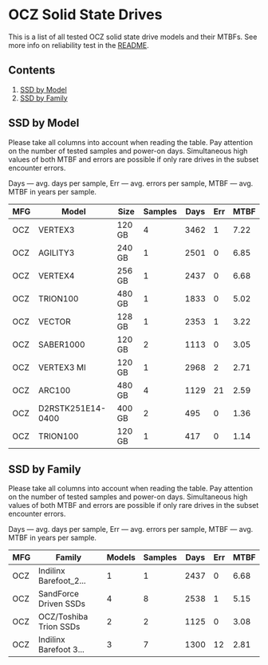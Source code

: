 OCZ Solid State Drives
======================

This is a list of all tested OCZ solid state drive models and their MTBFs. See
more info on reliability test in the [README](https://github.com/linuxhw/EnterpriseDrive).

Contents
--------

1. [ SSD by Model  ](#ssd-by-model)
2. [ SSD by Family ](#ssd-by-family)

SSD by Model
------------

Please take all columns into account when reading the table. Pay attention on the
number of tested samples and power-on days. Simultaneous high values of both MTBF
and errors are possible if only rare drives in the subset encounter errors.

Days — avg. days per sample,
Err  — avg. errors per sample,
MTBF — avg. MTBF in years per sample.

| MFG       | Model              | Size   | Samples | Days  | Err   | MTBF   |
|-----------|--------------------|--------|---------|-------|-------|--------|
| OCZ       | VERTEX3            | 120 GB | 4       | 3462  | 1     | 7.22   |
| OCZ       | AGILITY3           | 240 GB | 1       | 2501  | 0     | 6.85   |
| OCZ       | VERTEX4            | 256 GB | 1       | 2437  | 0     | 6.68   |
| OCZ       | TRION100           | 480 GB | 1       | 1833  | 0     | 5.02   |
| OCZ       | VECTOR             | 128 GB | 1       | 2353  | 1     | 3.22   |
| OCZ       | SABER1000          | 120 GB | 2       | 1113  | 0     | 3.05   |
| OCZ       | VERTEX3 MI         | 120 GB | 1       | 2968  | 2     | 2.71   |
| OCZ       | ARC100             | 480 GB | 4       | 1129  | 21    | 2.59   |
| OCZ       | D2RSTK251E14-0400  | 400 GB | 2       | 495   | 0     | 1.36   |
| OCZ       | TRION100           | 120 GB | 1       | 417   | 0     | 1.14   |

SSD by Family
-------------

Please take all columns into account when reading the table. Pay attention on the
number of tested samples and power-on days. Simultaneous high values of both MTBF
and errors are possible if only rare drives in the subset encounter errors.

Days — avg. days per sample,
Err  — avg. errors per sample,
MTBF — avg. MTBF in years per sample.

| MFG       | Family                 | Models | Samples | Days  | Err   | MTBF   |
|-----------|------------------------|--------|---------|-------|-------|--------|
| OCZ       | Indilinx Barefoot_2... | 1      | 1       | 2437  | 0     | 6.68   |
| OCZ       | SandForce Driven SSDs  | 4      | 8       | 2538  | 1     | 5.15   |
| OCZ       | OCZ/Toshiba Trion SSDs | 2      | 2       | 1125  | 0     | 3.08   |
| OCZ       | Indilinx Barefoot 3... | 3      | 7       | 1300  | 12    | 2.81   |
